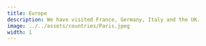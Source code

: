 ```yaml
---
title: Europe
description: We have visited France, Germany, Italy and the UK.
image: ../../assets/countries/Paris.jpeg
width: 1
---
```

